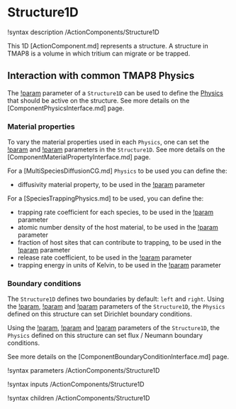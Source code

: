 # Structure1D

!syntax description /ActionComponents/Structure1D

This 1D [ActionComponent.md] represents a structure. A structure in TMAP8
is a volume in which tritium can migrate or be trapped.

## Interaction with common TMAP8 Physics

The [!param](/ActionComponents/Structure1D/physics) parameter of a `Structure1D` can be used
to define the [Physics](syntax/Physics/index.md) that should be active on the structure.
See more details on the [ComponentPhysicsInterface.md] page.

### Material properties

To vary the material properties used in each `Physics`, one can set the [!param](/ActionComponents/Structure1D/property_names) and [!param](/ActionComponents/Structure1D/property_values) parameters in the `Structure1D`.
See more details on the [ComponentMaterialPropertyInterface.md] page.

For a [MultiSpeciesDiffusionCG.md] `Physics` to be used you can define the:

- diffusivity material property, to be used in the [!param](/Physics/SpeciesDiffusion/MultiSpeciesDiffusionCG/diffusivity_matprops) parameter

For a [SpeciesTrappingPhysics.md] to be used, you can define the:

- trapping rate coefficient for each species, to be used in the [!param](/Physics/SpeciesTrapping/SpeciesTrappingPhysics/alpha_t) parameter
- atomic number density of the host material, to be used in the [!param](/Physics/SpeciesTrapping/SpeciesTrappingPhysics/N) parameter
- fraction of host sites that can contribute to trapping, to be used in the [!param](/Physics/SpeciesTrapping/SpeciesTrappingPhysics/Ct0) parameter
- release rate coefficient, to be used in the [!param](/Physics/SpeciesTrapping/SpeciesTrappingPhysics/alpha_r) parameter
- trapping energy in units of Kelvin, to be used in the [!param](/Physics/SpeciesTrapping/SpeciesTrappingPhysics/detrapping_energy) parameter

### Boundary conditions

The `Structure1D` defines two boundaries by default: `left` and `right`.
Using the [!param](/ActionComponents/Structure1D/fixed_value_bc_boundaries),
[!param](/ActionComponents/Structure1D/fixed_value_bc_variables) and
[!param](/ActionComponents/Structure1D/fixed_value_bc_values) parameters of the `Structure1D`,
the `Physics` defined on this structure can set Dirichlet boundary conditions.

Using the [!param](/ActionComponents/Structure1D/flux_bc_boundaries),
[!param](/ActionComponents/Structure1D/flux_bc_variables) and
[!param](/ActionComponents/Structure1D/flux_bc_values) parameters of the `Structure1D`,
the `Physics` defined on this structure can set flux / Neumann boundary conditions.

See more details on the [ComponentBoundaryConditionInterface.md] page.

!syntax parameters /ActionComponents/Structure1D

!syntax inputs /ActionComponents/Structure1D

!syntax children /ActionComponents/Structure1D
